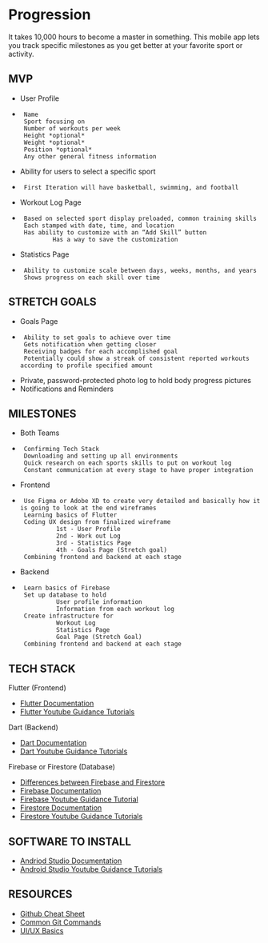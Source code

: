 # Progression
It takes 10,000 hours to become a master in something. This mobile app lets you track specific milestones as you get better at your favorite sport or activity.

MVP
----------------
* User Profile
*      Name
       Sport focusing on
       Number of workouts per week
       Height *optional*
       Weight *optional*
       Position *optional*
       Any other general fitness information
* Ability for users to select a specific sport 
*      First Iteration will have basketball, swimming, and football
* Workout Log Page
*      Based on selected sport display preloaded, common training skills
       Each stamped with date, time, and location
       Has ability to customize with an “Add Skill” button
               Has a way to save the customization
* Statistics Page 
*      Ability to customize scale between days, weeks, months, and years
       Shows progress on each skill over time
      
STRETCH GOALS
----------------
* Goals Page 
*      Ability to set goals to achieve over time 
       Gets notification when getting closer 
       Receiving badges for each accomplished goal 
       Potentially could show a streak of consistent reported workouts according to profile specified amount
* Private, password-protected photo log to hold body progress pictures 
* Notifications and Reminders

MILESTONES
----------------
* Both Teams 
*      Confirming Tech Stack
       Downloading and setting up all environments
       Quick research on each sports skills to put on workout log 
       Constant communication at every stage to have proper integration
* Frontend 
*      Use Figma or Adobe XD to create very detailed and basically how it is going to look at the end wireframes 
       Learning basics of Flutter
       Coding UX design from finalized wireframe 
                1st - User Profile 
                2nd - Work out Log
                3rd - Statistics Page 
                4th - Goals Page (Stretch goal)
       Combining frontend and backend at each stage 
* Backend
*      Learn basics of Firebase 
       Set up database to hold
                User profile information 
                Information from each workout log 
       Create infrastructure for 
                Workout Log 
                Statistics Page
                Goal Page (Stretch Goal)
       Combining frontend and backend at each stage 
        
TECH STACK
----------------
Flutter (Frontend)

* [Flutter Documentation](https://flutter.dev/)
* [Flutter Youtube Guidance Tutorials](https://www.youtube.com/watch?v=1ukSR1GRtMU&list=PL4cUxeGkcC9jLYyp2Aoh6hcWuxFDX6PBJ)

Dart (Backend)

* [Dart Documentation](https://dart.dev/tutorials)
* [Dart Youtube Guidance Tutorials](https://www.youtube.com/watch?v=5rtujDjt50I&list=PLlxmoA0rQ-LyHW9voBdNo4gEEIh0SjG-q)

Firebase or Firestore (Database)

* [Differences between Firebase and Firestore](https://firebase.google.com/docs/database/rtdb-vs-firestore)
* [Firebase Documentation](https://firebase.google.com/docs)
* [Firebase Youtube Guidance Tutorial](https://www.youtube.com/watch?v=9kRgVxULbag)
* [Firestore Documentation](https://firebase.google.com/docs/firestore)
* [Firestore Youtube Guidance Tutorials](https://www.youtube.com/watch?v=4d-gIPGzmK4&list=PL4cUxeGkcC9itfjle0ji1xOZ2cjRGY_WB)

SOFTWARE TO INSTALL  
----------------
* [Andriod Studio Documentation](https://developer.android.com/studio)
* [Android Studio Youtube Guidance Tutorials](https://www.youtube.com/watch?v=EknEIzswvC0&list=PLS1QulWo1RIbb1cYyzZpLFCKvdYV_yJ-E)

RESOURCES
----------------
* [Github Cheat Sheet](https://education.github.com/git-cheat-sheet-education.pdf)
* [Common Git Commands](https://drive.google.com/file/d/1OddwoSvNJ3dQuEBw3RERieMXmOicif9_/view)
* [UI/UX Basics](https://www.uxpin.com/studio/blog/guide-design-consistency-best-practices-ui-ux-designers/)



